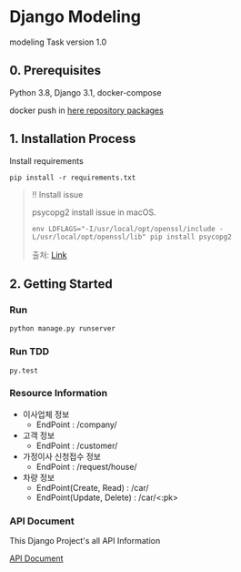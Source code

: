 # Django Modeling
modeling Task
version 1.0
## 0. Prerequisites
Python 3.8, Django 3.1, docker-compose 

docker push in [here repository packages](https://github.com/rimi-dev/modeling/packages)
## 1. Installation Process
Install requirements
```shell script
pip install -r requirements.txt
```
>:bangbang: Install issue
>
>psycopg2 install issue in macOS.
>```shell script
>env LDFLAGS="-I/usr/local/opt/openssl/include -L/usr/local/opt/openssl/lib" pip install psycopg2
>```
>출처: [Link](https://stackoverflow.com/a/39244687)
## 2. Getting Started
### Run
```shell script
python manage.py runserver
```

### Run TDD
```shell script
py.test
```
### Resource Information
- 이사업체 정보
    - EndPoint : /company/
- 고객 정보
    - EndPoint : /customer/
- 가정이사 신청접수 정보
    - EndPoint : /request/house/
- 차량 정보 
    - EndPoint(Create, Read) : /car/
    - EndPoint(Update, Delete) : /car/<:pk>

### API Document
This Django Project's all API Information

[API Document](https://web.postman.co/collections/10715220-64b21381-6b7c-4cdb-8d0a-ae076c9eb90c?version=latest&workspace=c42daf6d-5c3c-4ba2-865f-8b1c8007a65f)